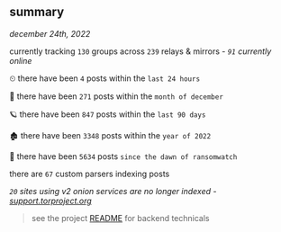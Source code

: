 
## summary
_december 24th, 2022_

currently tracking `130` groups across `239` relays & mirrors - _`91` currently online_

⏲ there have been `4` posts within the `last 24 hours`

🦈 there have been `271` posts within the `month of december`

🪐 there have been `847` posts within the `last 90 days`

🏚 there have been `3348` posts within the `year of 2022`

🦕 there have been `5634` posts `since the dawn of ransomwatch`

there are `67` custom parsers indexing posts

_`20` sites using v2 onion services are no longer indexed - [support.torproject.org](https://support.torproject.org/onionservices/v2-deprecation/)_

> see the project [README](https://github.com/joshhighet/ransomwatch#ransomwatch--) for backend technicals

